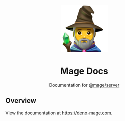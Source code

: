 <p align="center" style="color: #343a40">
  <img src="https://raw.githubusercontent.com/deno-mage/docs/main/mage.png" alt="Emotion logo" height="150" width="150">
  <h1 align="center">Mage Docs</h1>
</p>
<div align="center">
  Documentation for <a href="https://jsr.io/@mage/server">@mage/server</a>
</div>

## Overview

View the documentation at https://deno-mage.com.
